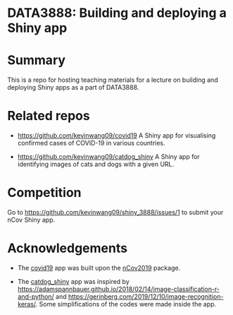 # DATA3888: Building and deploying a Shiny app


# Summary 

This is a repo for hosting teaching materials for a lecture on building and deploying Shiny apps as a part of DATA3888. 

# Related repos

+ https://github.com/kevinwang09/covid19 A Shiny app for visualising confirmed cases of COVID-19 in various countries. 

+ https://github.com/kevinwang09/catdog_shiny A Shiny app for identifying images of cats and dogs with a given URL.

# Competition

Go to https://github.com/kevinwang09/shiny_3888/issues/1 to submit your nCov Shiny app. 

# Acknowledgements

+ The [covid19](https://github.com/kevinwang09/covid19) app was built upon the [nCov2019](https://github.com/GuangchuangYu/nCov2019) package.

+ The [catdog_shiny](https://github.com/kevinwang09/catdog_shiny) app was inspired by https://adamspannbauer.github.io/2018/02/14/image-classification-r-and-python/ and https://gerinberg.com/2019/12/10/image-recognition-keras/. Some simplifications of the codes were made inside the app. 